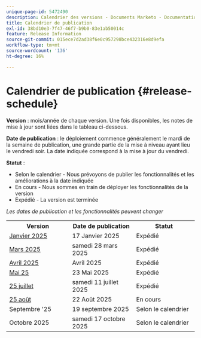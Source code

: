 ```yaml
---
unique-page-id: 5472490
description: Calendrier des versions - Documents Marketo - Documentation sur le produit
title: Calendrier de publication
exl-id: 38bd10e3-7f47-46f7-b9b0-83e1ab50014c
feature: Release Information
source-git-commit: 015ece7d2ad38f6e0c957298bce432316e8d9efa
workflow-type: tm+mt
source-wordcount: '136'
ht-degree: 16%

---
```


# Calendrier de publication {#release-schedule}

**Version** : mois/année de chaque version. Une fois disponibles, les notes de mise à jour sont liées dans le tableau ci-dessous.

**Date de publication** : le déploiement commence généralement le mardi de la semaine de publication, une grande partie de la mise à niveau ayant lieu le vendredi soir. La date indiquée correspond à la mise à jour du vendredi.

**Statut** :

* Selon le calendrier - Nous prévoyons de publier les fonctionnalités et les améliorations à la date indiquée
* En cours - Nous sommes en train de déployer les fonctionnalités de la version
* Expédié - La version est terminée

_Les dates de publication et les fonctionnalités peuvent changer_

<table>
 <tbody>
  <tr>
   <th width="250px">Version</th>
   <th width="250px">Date de publication</th>
   <th width="250px">Statut</th>
  </tr>
  <tr>
   <td><a href="/help/marketo/release-notes/previous-releases/2025/release-notes-jan-25.md">Janvier 2025</a></td>
   <td>17 Janvier 2025</td>
   <td>Expédié</td>
  </tr>
   <tr>
   <td><a href="/help/marketo/release-notes/previous-releases/2025/release-notes-mar-25.md">Mars 2025</a></td>
   <td>samedi 28 mars 2025</td>
   <td>Expédié</td>
  </tr>
  <tr>
   <td><a href="/help/marketo/release-notes/previous-releases/2025/release-notes-apr-25.md">Avril 2025</a></td>
   <td>Avril 2025</td>
   <td>Expédié</td>
  </tr>
  <tr>
   <td><a href="/help/marketo/release-notes/previous-releases/2025/release-notes-may-25.md">Mai 25</a></td>
   <td>23 Mai 2025</td>
   <td>Expédié</td>
  </tr>
  <tr>
   <td><a href="/help/marketo/release-notes/previous-releases/2025/release-notes-may-25.md">25 juillet</a></td>
   <td>samedi 11 juillet 2025</td>
   <td>Expédié</td>
  </tr>
  <tr>
   <td><a href="/help/marketo/release-notes/current.md">25 août</a></td>
   <td>22 Août 2025</td>
   <td>En cours</td>
  </tr>
  <tr>
   <td>Septembre '25</td>
   <td>19 septembre 2025</td>
   <td>Selon le calendrier</td>
  </tr>
  <tr>
   <td>Octobre 2025</td>
   <td>samedi 17 octobre 2025</td>
   <td>Selon le calendrier</td>
  </tr>
 </tbody>
</table>
